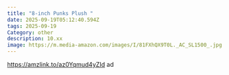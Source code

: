 ```yaml
---
title: "8-inch Punks Plush "
date: 2025-09-19T05:12:40.594Z
tags: 2025-09-19
Category: other
description: 10.xx
image: https://m.media-amazon.com/images/I/81FXhQX9T0L._AC_SL1500_.jpg
---
```

https://amzlink.to/az0Yqmud4yZId ad